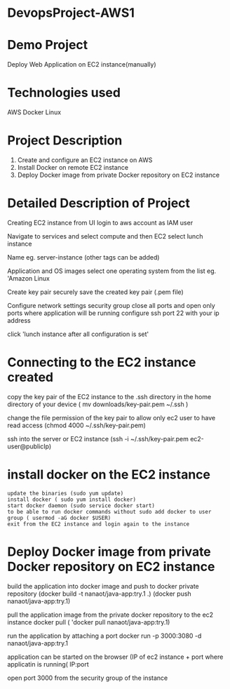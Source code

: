 # DevopsProject-AWS1

# Demo Project

  Deploy Web Application on EC2 instance(manually)

# Technologies used
   AWS
   Docker
   Linux

# Project Description
  1. Create and configure an EC2 instance on AWS
  2. Install Docker on remote EC2 instance
  3. Deploy Docker image from private Docker repository on EC2 instance

# Detailed Description of Project
   Creating EC2 instance from UI
  login to aws account as IAM user

  Navigate to services and select compute and then EC2
  select lunch instance

  Name eg. server-instance
  (other tags can be added)

  Application and OS images
  select one operating system from the list
  eg. 'Amazon Linux

  Create key pair
  securely save the created key pair (.pem file)


  Configure network settings
  security group 
  close all ports and open only ports where application will be running
  configure ssh port 22 with your ip address

  click 'lunch instance after all configuration is set'

  # Connecting to the EC2 instance created

  copy the key pair of the EC2 instance to the .ssh directory in the home directory of your device
  ( mv downloads/key-pair.pem ~/.ssh )

  change the file permission of the key pair to allow only ec2 user to have read access
  (chmod 4000 ~/.ssh/key-pair.pem)

  ssh into the server or EC2 instance
  (ssh -i ~/.ssh/key-pair.pem ec2-user@publicIp)


  # install docker on the EC2 instance
    update the binaries (sudo yum update)
    install docker ( sudo yum install docker)
    start docker daemon (sudo service docker start)
    to be able to run docker commands without sudo add docker to user group ( usermod -aG docker $USER)
    exit from the EC2 instance and login again to the instance


# Deploy Docker image from private Docker repository on EC2 instance
  build the application into docker image and push to docker private repository
  (docker build -t nanaot/java-app:try.1 .)
  (docker push nanaot/java-app:try.1)


  pull the application image from the private docker repository to the ec2 instance
  docker pull ( 'docker pull nanaot/java-app:try.1)

  run the application by attaching a port 
  docker run -p 3000:3080 -d nanaot/java-app:try.1

  application can be started on the browser 
  (IP of ec2 instance + port where applicatin is running(
  IP:port

  open port 3000 from the security group of the instance
    
    

    
  

  
  

  
  
  
  
  
